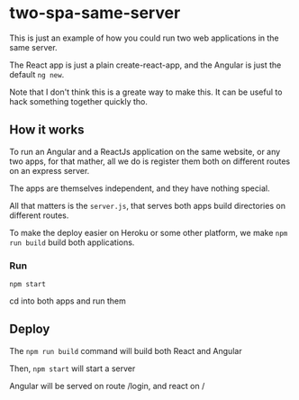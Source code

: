 # two-spa-same-server

This is just an example of how you could run two web applications in the same server.

The React app is just a plain create-react-app, and the Angular is just the default ```ng new```.

Note that I don't think this is a greate way to make this.
It can be useful to hack something together quickly tho.

## How it works

To run an Angular and a ReactJs application on the same website, or any two apps, for that mather, all we do is register them both on different routes on an express server.

The apps are themselves independent, and they have nothing special.

All that matters is the ```server.js```, that serves both apps build directories on different routes.

To make the deploy easier on Heroku or some other platform, we make ```npm run build``` build both applications.

### Run

```npm start```

cd into both apps and run them

## Deploy

The ```npm run build``` command will build both React and Angular

Then, ```npm start``` will start a server

Angular will be served on route /login, and react on /